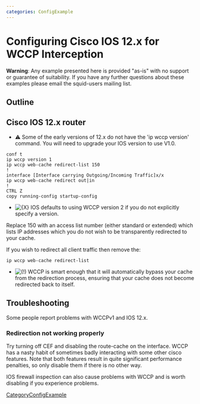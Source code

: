 ```yaml
---
categories: ConfigExample
---
```

# Configuring Cisco IOS 12.x for WCCP Interception

**Warning**: Any example presented here is provided "as-is" with no
support or guarantee of suitability. If you have any further questions
about these examples please email the squid-users mailing list.

## Outline

## Cisco IOS 12.x router

  - :warning:
    Some of the early versions of 12.x do not have the 'ip wccp version'
    command. You will need to upgrade your IOS version to use V1.0.

<!-- end list -->

    conf t
    ip wccp version 1
    ip wccp web-cache redirect-list 150
    !
    interface [Interface carrying Outgoing/Incoming Traffic]x/x
    ip wccp web-cache redirect out|in
    !
    CTRL Z
    copy running-config startup-config

  - ![{X}](https://wiki.squid-cache.org/wiki/squidtheme/img/icon-error.png)
    IOS defaults to using WCCP version 2 if you do not explicitly
    specify a version.

Replace 150 with an access list number (either standard or extended)
which lists IP addresses which you do not wish to be transparently
redirected to your cache.

If you wish to redirect all client traffic then remove the:

    ip wccp web-cache redirect-list

  - ![(\!)](https://wiki.squid-cache.org/wiki/squidtheme/img/idea.png)
    WCCP is smart enough that it will automatically bypass your cache
    from the redirection process, ensuring that your cache does not
    become redirected back to itself.

## Troubleshooting

Some people report problems with WCCPv1 and IOS 12.x.

### Redirection not working properly

Try turning off CEF and disabling the route-cache on the interface. WCCP
has a nasty habit of sometimes badly interacting with some other cisco
features. Note that both features result in quite significant
performance penalties, so only disable them if there is no other way.

IOS firewall inspection can also cause problems with WCCP and is worth
disabling if you experience problems.

[CategoryConfigExample](/CategoryConfigExample)
